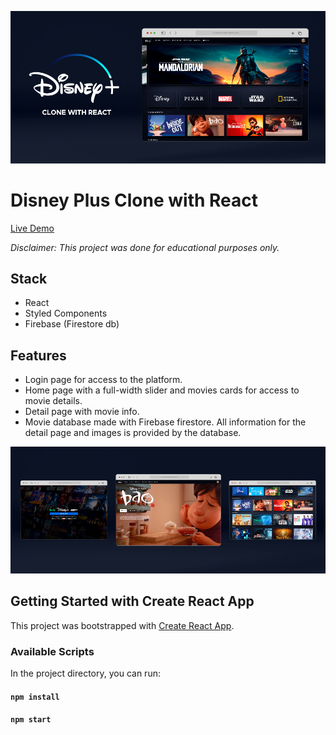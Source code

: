 <a href="https://dp-clone-react03-jg.netlify.app/"><img src="./public/images/Disney_App-Showcase_02_Browser_LOW.png" width="auto" height="auto"></a>

# Disney Plus Clone with React

[Live Demo](https://dp-clone-react03-jg.netlify.app/)

_Disclaimer: This project was done for educational purposes only._

## Stack

- React
- Styled Components
- Firebase (Firestore db)

## Features

- Login page for access to the platform.
- Home page with a full-width slider and movies cards for access to movie details.
- Detail page with movie info.
- Movie database made with Firebase firestore. All information for the detail page and images is provided by the database.

<a href="https://dp-clone-react03-jg.netlify.app/"><img src="./public/images/Disney_App-Showcase_04_Browser-x3_LOW.jpg.png" width="auto" height="auto"></a>

## Getting Started with Create React App

This project was bootstrapped with [Create React App](https://github.com/facebook/create-react-app).

### Available Scripts

In the project directory, you can run:

#### `npm install`

#### `npm start`
